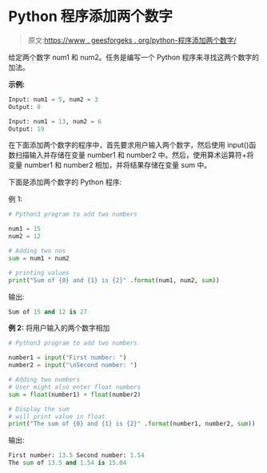 # Python 程序添加两个数字

> 原文:[https://www . geesforgeks . org/python-程序添加两个数字/](https://www.geeksforgeeks.org/python-program-to-add-two-numbers/)

给定两个数字 num1 和 num2。任务是编写一个 Python 程序来寻找这两个数字的加法。

**示例:**

```py
Input: num1 = 5, num2 = 3
Output: 8

Input: num1 = 13, num2 = 6
Output: 19
```

在下面添加两个数字的程序中，首先要求用户输入两个数字，然后使用 input()函数扫描输入并存储在变量 number1 和 number2 中。然后，使用算术运算符+将变量 number1 和 number2 相加，并将结果存储在变量 sum 中。

下面是添加两个数字的 Python 程序:

例 1:

```py
# Python3 program to add two numbers

num1 = 15
num2 = 12

# Adding two nos
sum = num1 + num2

# printing values
print("Sum of {0} and {1} is {2}" .format(num1, num2, sum))
```

输出:

```py
Sum of 15 and 12 is 27
```

**例 2:** 将用户输入的两个数字相加

```py
# Python3 program to add two numbers

number1 = input("First number: ")
number2 = input("\nSecond number: ")

# Adding two numbers
# User might also enter float numbers
sum = float(number1) + float(number2)

# Display the sum
# will print value in float
print("The sum of {0} and {1} is {2}" .format(number1, number2, sum))
```

输出:

```py
First number: 13.5 Second number: 1.54
The sum of 13.5 and 1.54 is 15.04
```
